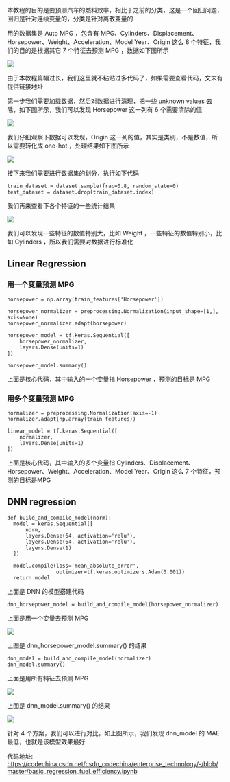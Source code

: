 本教程的目的是要预测汽车的燃料效率，相比于之前的分类，这是一个回归问题，回归是针对连续变量的，分类是针对离散变量的

用的数据集是 Auto MPG ，包含有 MPG、Cylinders、Displacement、Horsepower、Weight、Acceleration、Model Year、Origin 这么 8 个特征，我们的目的是根据其它 7 个特征去预测 MPG ，数据如下图所示

![](https://maoxianxin1996.oss-accelerate.aliyuncs.com/codechina1/20210721182618.png)

由于本教程篇幅过长，我们这里就不粘贴过多代码了，如果需要查看代码，文末有提供链接地址

第一步我们需要加载数据，然后对数据进行清理，把一些 unknown values 去除，如下图所示，我们可以发现 Horsepower 这一列有 6 个需要清除的值

![](https://maoxianxin1996.oss-accelerate.aliyuncs.com/codechina1/20210721182917.png)

我们仔细观察下数据可以发现，Origin 这一列的值，其实是类别，不是数值，所以需要转化成 one-hot ，处理结果如下图所示

![](https://maoxianxin1996.oss-accelerate.aliyuncs.com/codechina1/20210721183102.png)

接下来我们需要进行数据集的划分，执行如下代码

```
train_dataset = dataset.sample(frac=0.8, random_state=0)
test_dataset = dataset.drop(train_dataset.index)
```

我们再来查看下各个特征的一些统计结果

![](https://maoxianxin1996.oss-accelerate.aliyuncs.com/codechina1/20210721183414.png)

我们可以发现一些特征的数值特别大，比如 Weight ，一些特征的数值特别小，比如 Cylinders ，所以我们需要对数据进行标准化

## Linear Regression

### 用一个变量预测 MPG

```
horsepower = np.array(train_features['Horsepower'])

horsepower_normalizer = preprocessing.Normalization(input_shape=[1,], axis=None)
horsepower_normalizer.adapt(horsepower)

horsepower_model = tf.keras.Sequential([
    horsepower_normalizer,
    layers.Dense(units=1)
])

horsepower_model.summary()
```

上面是核心代码，其中输入的一个变量指 Horsepower ，预测的目标是 MPG

### 用多个变量预测 MPG

```
normalizer = preprocessing.Normalization(axis=-1)
normalizer.adapt(np.array(train_features))

linear_model = tf.keras.Sequential([
    normalizer,
    layers.Dense(units=1)
])
```

上面是核心代码，其中输入的多个变量指 Cylinders、Displacement、Horsepower、Weight、Acceleration、Model Year、Origin 这么 7 个特征，预测的目标是MPG

## DNN regression

```
def build_and_compile_model(norm):
  model = keras.Sequential([
      norm,
      layers.Dense(64, activation='relu'),
      layers.Dense(64, activation='relu'),
      layers.Dense(1)
  ])

  model.compile(loss='mean_absolute_error',
                optimizer=tf.keras.optimizers.Adam(0.001))
  return model
```

上面是 DNN 的模型搭建代码

```
dnn_horsepower_model = build_and_compile_model(horsepower_normalizer)
```

上面是用一个变量去预测 MPG

![](https://maoxianxin1996.oss-accelerate.aliyuncs.com/codechina1/20210721184703.png)

上图是 dnn_horsepower_model.summary() 的结果

```
dnn_model = build_and_compile_model(normalizer)
dnn_model.summary()
```

上面是用所有特征去预测 MPG

![](https://maoxianxin1996.oss-accelerate.aliyuncs.com/codechina1/20210721184834.png)

上图是 dnn_model.summary() 的结果

![](https://maoxianxin1996.oss-accelerate.aliyuncs.com/codechina1/20210721184924.png)

针对 4 个方案，我们可以进行对比，如上图所示，我们发现 dnn_model 的 MAE 最低，也就是该模型效果最好

代码地址: https://codechina.csdn.net/csdn_codechina/enterprise_technology/-/blob/master/basic_regression_fuel_efficiency.ipynb